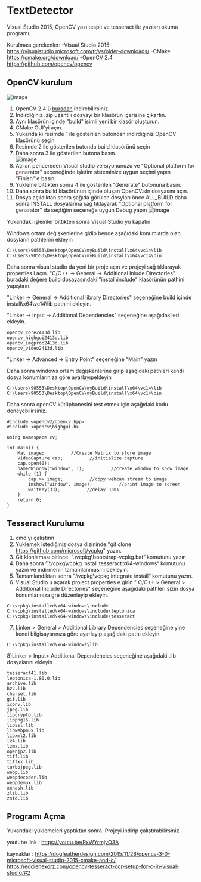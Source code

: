 # TextDetector

Visual Studio 2015, OpenCV yazı tespit ve tesseract ile yazıları okuma programı.

Kurulması gerekenler: 
  -Visual Studio 2015
      https://visualstudio.microsoft.com/tr/vs/older-downloads/
  -CMake 
      https://cmake.org/download/
   -OpenCV 2.4
      https://github.com/opencv/opencv
 
 
 ## OpenCV kurulum 
 
  ![image](https://user-images.githubusercontent.com/68062151/180008190-82050b52-fd02-47e3-86d6-15b178ee2291.png) 

  1) OpenCV 2.4'ü [buradan](https://github.com/opencv/opencv) indirebilirsiniz. 
  2) İndirdiğiniz .zip uzantılı dosyayı bir klasörün içerisine çıkartın.
  3) Aynı klasörün içinde "build" isimli yeni bir klasör oluşturun.
  4) CMake GUI'yi açın.
  5) Yukarıda ki resimde 1 ile gösterilen butondan indirdiğiniz OpenCV klasörünü seçin
  6) Resimde 2 ile gösterilen butonda build klasörünü seçin  
  7) Daha sonra 3 ile gösterilen butona basın.<br/>
   ![image](https://user-images.githubusercontent.com/68062151/180011087-7975cf0e-580f-465d-8427-b323d19f0961.png)<br/>
  8) Açılan pencereden Visual studio versiyonunuzu ve "Optional platform for genarator" seçeneğinde işletim sisteminize uygun seçimi yapın "Finish"'e basın. 
  9) Yükleme bittikten sonra 4 ile gösterilen "Generate" butonuna basın.
  10) Daha sonra build klasörünün içinde oluşan OpenCV.sln dosyasını açın.
  11) Dosya açıldıktan sonra şağıda görülen dosyları önce ALL_BUILD daha sonra INSTALL dosyalarına sağ tıklayarak "Optional platform for genarator" da seçtiğim seçeneğe uygun Debug yapın
  ![image](https://user-images.githubusercontent.com/68062151/180009338-5af20b91-5395-4edc-82ce-9e75013507bb.png)

Yukarıdaki işlemler bittikten sonra Visual Studio yu kapatın. 

Windows ortam değişkenlerine gidip bende aşağıdaki konumlarda olan dosyların pathlerini ekleyin
```
C:\Users\90553\Desktop\OpenCV\myBuild\install\x64\vc14\lib
C:\Users\90553\Desktop\OpenCV\myBuild\install\x64\vc14\bin
```
Daha sonra visual studio da yeni bir proje açın ve projeyi sağ tıklarayak properties i açın.
"C/C++ -> General -> Additional Inlude Directories" buradaki değere build dosayasındaki "install\include\" klasörünün pathini yapıştırın. 

"Linker -> General -> Additional library Directories" seçeneğine build içinde install\x64\vc14\lib pathini ekleyin.

"Linker -> Input -> Additional Dependencies" seçeneğine aşağıdakileri ekleyin.
```
opencv_core2413d.lib
opencv_highgui2413d.lib
opencv_imgproc2413d.lib
opencv_video2413d.lib
```
"Linker -> Advanced -> Entry Point" seçeneğine "Main" yazın

Daha sonra windows ortam değişkenlerine girip aşağıdaki pathleri kendi dosya konumlarınıza göre ayarlayıpekleyin
```
C:\Users\90553\Desktop\OpenCV\myBuild\install\x64\vc14\lib
C:\Users\90553\Desktop\OpenCV\myBuild\install\x64\vc14\bin
```
Daha sonra openCV kütüphanesini test etmek için aşağıdaki kodu deneyebilirsiniz.
```
#include <opencv2/opencv.hpp>
#include <opencv\highgui.h>

using namespace cv;

int main() {
    Mat image;          //Create Matrix to store image
    VideoCapture cap;          //initialize capture
    cap.open(0);
    namedWindow("window", 1);          //create window to show image
    while (1) {
        cap >> image;          //copy webcam stream to image
        imshow("window", image);          //print image to screen
        waitKey(33);          //delay 33ms
    }
    return 0;
}
```

## Tesseract Kurulumu

1) cmd yi çalıştırın
2) Yüklemek istediğiniz dosya dizininde "git clone https://github.com/microsoft/vcpkg" yazın.
3) Git klonlaması bitince.  “.\vcpkg\bootstrap-vcpkg.bat“ komutunu yazın
4) Daha sonra  “.\vcpkg\vcpkg install tesseract:x64-windows“ komutunu yazın ve indirmenin tamamlanmasını bekleyin.
5) Tamamlandıktan sonra “.\vcpkg\vcpkg integrate install“ komutunu yazın.
6) Visual Studio u açarak project properties e girin " C/C++ > General > Additional Include Directories" seçeneğine aşağıdaki pathleri sizin dosya konumlarınıza gre düzenleyip ekleyin.
```
C:\vcpkg\installed\x64-windows\include
C:\vcpkg\installed\x64-windows\include\leptonica
C:\vcpkg\installed\x64-windows\include\tesseract
```
7) Linker > General > Additional Library Dependencies seçeneğine yine kendi bilgisayarınıza göre ayarlayıp aşağıdaki pathi ekleyin.
```
C:\vcpkg\installed\x64-windows\lib
```
8)Linker > Input> Additional Dependencies seçeneğine aşağıdaki .lib dosyalarını ekleyin
```
tesseract41.lib
leptonica-1.80.0.lib
archive.lib
bz2.lib
charset.lib
gif.lib
iconv.lib
jpeg.lib
libcrypto.lib
libpng16.lib
libssl.lib
libwebpmux.lib
libxml2.lib
lz4.lib
lzma.lib
openjp2.lib
tiff.lib
tiffxx.lib
turbojpeg.lib
webp.lib
webpdecoder.lib
webpdemux.lib
xxhash.lib
zlib.lib
zstd.lib
```
## Programı Açma
Yukarıdaki yüklemeleri yaptıktan sonra. Projeyi indirip çalıştırabilirsiniz.

youtube link : https://youtu.be/RxWYrmjyO3A



kaynaklar : 
https://dogfeatherdesign.com/2015/11/28/opencv-3-0-microsoft-visual-studio-2015-cmake-and-c/
https://eddiehexorz.com/opencv-tesseract-ocr-setup-for-c-in-visual-studio/#2
